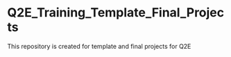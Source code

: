 # Q2E_Training_Template_Final_Projects
This repository is created for template and final projects for Q2E
